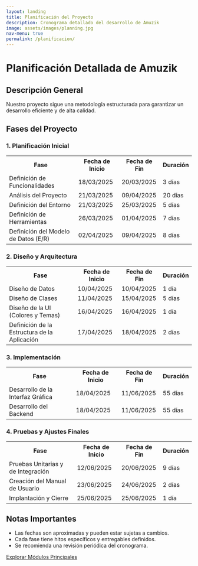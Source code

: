 ```yaml
---
layout: landing
title: Planificación del Proyecto
description: Cronograma detallado del desarrollo de Amuzik
image: assets/images/planning.jpg
nav-menu: true
permalink: /planificacion/
---
```

<div>
<h1>Planificación Detallada de Amuzik</h1>

<h2>Descripción General</h2>
<p>Nuestro proyecto sigue una metodología estructurada para garantizar un desarrollo eficiente y de alta calidad.</p>

<h2>Fases del Proyecto</h2>

<h3>1. Planificación Inicial</h3>
<table>
    <tr>
        <th>Fase</th>
        <th>Fecha de Inicio</th>
        <th>Fecha de Fin</th>
        <th>Duración</th>
    </tr>
    <tr>
        <td>Definición de Funcionalidades</td>
        <td>18/03/2025</td>
        <td>20/03/2025</td>
        <td>3 días</td>
    </tr>
    <tr>
        <td>Análisis del Proyecto</td>
        <td>21/03/2025</td>
        <td>09/04/2025</td>
        <td>20 días</td>
    </tr>
    <tr>
        <td>Definición del Entorno</td>
        <td>21/03/2025</td>
        <td>25/03/2025</td>
        <td>5 días</td>
    </tr>
    <tr>
        <td>Definición de Herramientas</td>
        <td>26/03/2025</td>
        <td>01/04/2025</td>
        <td>7 días</td>
    </tr>
    <tr>
        <td>Definición del Modelo de Datos (E/R)</td>
        <td>02/04/2025</td>
        <td>09/04/2025</td>
        <td>8 días</td>
    </tr>
</table>

<h3>2. Diseño y Arquitectura</h3>
<table>
    <tr>
        <th>Fase</th>
        <th>Fecha de Inicio</th>
        <th>Fecha de Fin</th>
        <th>Duración</th>
    </tr>
    <tr>
        <td>Diseño de Datos</td>
        <td>10/04/2025</td>
        <td>10/04/2025</td>
        <td>1 día</td>
    </tr>
    <tr>
        <td>Diseño de Clases</td>
        <td>11/04/2025</td>
        <td>15/04/2025</td>
        <td>5 días</td>
    </tr>
    <tr>
        <td>Diseño de la UI (Colores y Temas)</td>
        <td>16/04/2025</td>
        <td>16/04/2025</td>
        <td>1 día</td>
    </tr>
    <tr>
        <td>Definición de la Estructura de la Aplicación</td>
        <td>17/04/2025</td>
        <td>18/04/2025</td>
        <td>2 días</td>
    </tr>
</table>

<h3>3. Implementación</h3>
<table>
    <tr>
        <th>Fase</th>
        <th>Fecha de Inicio</th>
        <th>Fecha de Fin</th>
        <th>Duración</th>
    </tr>
    <tr>
        <td>Desarrollo de la Interfaz Gráfica</td>
        <td>18/04/2025</td>
        <td>11/06/2025</td>
        <td>55 días</td>
    </tr>
    <tr>
        <td>Desarrollo del Backend</td>
        <td>18/04/2025</td>
        <td>11/06/2025</td>
        <td>55 días</td>
    </tr>
</table>

<h3>4. Pruebas y Ajustes Finales</h3>
<table>
    <tr>
        <th>Fase</th>
        <th>Fecha de Inicio</th>
        <th>Fecha de Fin</th>
        <th>Duración</th>
    </tr>
    <tr>
        <td>Pruebas Unitarias y de Integración</td>
        <td>12/06/2025</td>
        <td>20/06/2025</td>
        <td>9 días</td>
    </tr>
    <tr>
        <td>Creación del Manual de Usuario</td>
        <td>23/06/2025</td>
        <td>24/06/2025</td>
        <td>2 días</td>
    </tr>
    <tr>
        <td>Implantación y Cierre</td>
        <td>25/06/2025</td>
        <td>25/06/2025</td>
        <td>1 día</td>
    </tr>
</table>

<h2>Notas Importantes</h2>
<ul>
    <li>Las fechas son aproximadas y pueden estar sujetas a cambios.</li>
    <li>Cada fase tiene hitos específicos y entregables definidos.</li>
    <li>Se recomienda una revisión periódica del cronograma.</li>
</ul>

<a href="/modulos/" class="button next">Explorar Módulos Principales</a>
</div>
